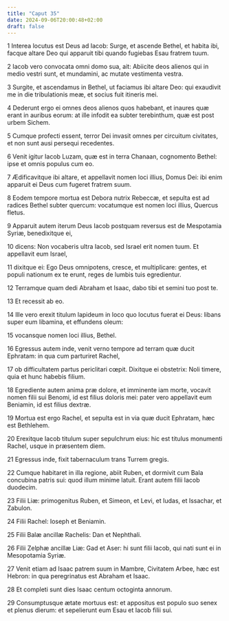```yaml
---
title: "Caput 35"
date: 2024-09-06T20:00:48+02:00
draft: false
---
```



1 Interea locutus est Deus ad Iacob: Surge, et ascende Bethel, et habita ibi, facque altare Deo qui apparuit tibi quando fugiebas Esau fratrem tuum.

2 Iacob vero convocata omni domo sua, ait: Abiicite deos alienos qui in medio vestri sunt, et mundamini, ac mutate vestimenta vestra.

3 Surgite, et ascendamus in Bethel, ut faciamus ibi altare Deo: qui exaudivit me in die tribulationis meæ, et socius fuit itineris mei.

4 Dederunt ergo ei omnes deos alienos quos habebant, et inaures quæ erant in auribus eorum: at ille infodit ea subter terebinthum, quæ est post urbem Sichem.

5 Cumque profecti essent, terror Dei invasit omnes per circuitum civitates, et non sunt ausi persequi recedentes.

6 Venit igitur Iacob Luzam, quæ est in terra Chanaan, cognomento Bethel: ipse et omnis populus cum eo.

7 Ædificavitque ibi altare, et appellavit nomen loci illius, Domus Dei: ibi enim apparuit ei Deus cum fugeret fratrem suum.

8 Eodem tempore mortua est Debora nutrix Rebeccæ, et sepulta est ad radices Bethel subter quercum: vocatumque est nomen loci illius, Quercus fletus.

9 Apparuit autem iterum Deus Iacob postquam reversus est de Mespotamia Syriæ, benedixitque ei,

10 dicens: Non vocaberis ultra Iacob, sed Israel erit nomen tuum. Et appellavit eum Israel,

11 dixitque ei: Ego Deus omnipotens, cresce, et multiplicare: gentes, et populi nationum ex te erunt, reges de lumbis tuis egredientur.

12 Terramque quam dedi Abraham et Isaac, dabo tibi et semini tuo post te.

13 Et recessit ab eo.

14 Ille vero erexit titulum lapideum in loco quo locutus fuerat ei Deus: libans super eum libamina, et effundens oleum:

15 vocansque nomen loci illius, Bethel.

16 Egressus autem inde, venit verno tempore ad terram quæ ducit Ephratam: in qua cum parturiret Rachel,

17 ob difficultatem partus periclitari cœpit. Dixitque ei obstetrix: Noli timere, quia et hunc habebis filium.

18 Egrediente autem anima præ dolore, et imminente iam morte, vocavit nomen filii sui Benomi, id est filius doloris mei: pater vero appellavit eum Beniamin, id est filius dextræ.

19 Mortua est ergo Rachel, et sepulta est in via quæ ducit Ephratam, hæc est Bethlehem.

20 Erexitque Iacob titulum super sepulchrum eius: hic est titulus monumenti Rachel, usque in præsentem diem.

21 Egressus inde, fixit tabernaculum trans Turrem gregis.

22 Cumque habitaret in illa regione, abiit Ruben, et dormivit cum Bala concubina patris sui: quod illum minime latuit. Erant autem filii Iacob duodecim.

23 Filii Liæ: primogenitus Ruben, et Simeon, et Levi, et Iudas, et Issachar, et Zabulon.

24 Filii Rachel: Ioseph et Beniamin.

25 Filii Balæ ancillæ Rachelis: Dan et Nephthali.

26 Filii Zelphæ ancillæ Liæ: Gad et Aser: hi sunt filii Iacob, qui nati sunt ei in Mesopotamia Syriæ.

27 Venit etiam ad Isaac patrem suum in Mambre, Civitatem Arbee, hæc est Hebron: in qua peregrinatus est Abraham et Isaac.

28 Et completi sunt dies Isaac centum octoginta annorum.

29 Consumptusque ætate mortuus est: et appositus est populo suo senex et plenus dierum: et sepelierunt eum Esau et Iacob filii sui.

